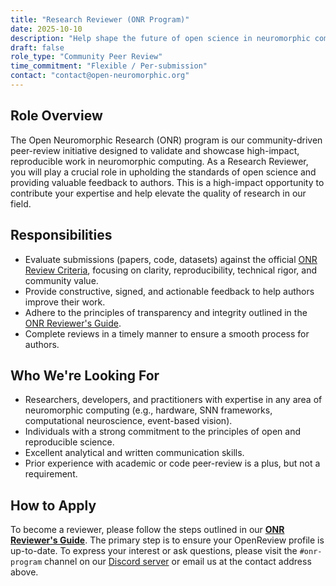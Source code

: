 ```yaml
---
title: "Research Reviewer (ONR Program)"
date: 2025-10-10
description: "Help shape the future of open science in neuromorphic computing by reviewing submissions for the Open Neuromorphic Research (ONR) program."
draft: false
role_type: "Community Peer Review"
time_commitment: "Flexible / Per-submission"
contact: "contact@open-neuromorphic.org"
---
```


## Role Overview
The Open Neuromorphic Research (ONR) program is our community-driven peer-review initiative designed to validate and showcase high-impact, reproducible work in neuromorphic computing. As a Research Reviewer, you will play a crucial role in upholding the standards of open science and providing valuable feedback to authors. This is a high-impact opportunity to contribute your expertise and help elevate the quality of research in our field.

## Responsibilities
- Evaluate submissions (papers, code, datasets) against the official [ONR Review Criteria](/neuromorphic-computing/research/guide/review-criteria/), focusing on clarity, reproducibility, technical rigor, and community value.
- Provide constructive, signed, and actionable feedback to help authors improve their work.
- Adhere to the principles of transparency and integrity outlined in the [ONR Reviewer's Guide](/neuromorphic-computing/research/guide/reviewer-guide/).
- Complete reviews in a timely manner to ensure a smooth process for authors.

## Who We're Looking For
- Researchers, developers, and practitioners with expertise in any area of neuromorphic computing (e.g., hardware, SNN frameworks, computational neuroscience, event-based vision).
- Individuals with a strong commitment to the principles of open and reproducible science.
- Excellent analytical and written communication skills.
- Prior experience with academic or code peer-review is a plus, but not a requirement.

## How to Apply
To become a reviewer, please follow the steps outlined in our **[ONR Reviewer's Guide](/neuromorphic-computing/research/guide/reviewer-guide/)**. The primary step is to ensure your OpenReview profile is up-to-date. To express your interest or ask questions, please visit the `#onr-program` channel on our [Discord server](https://discord.gg/hUygPUdD8E) or email us at the contact address above.
